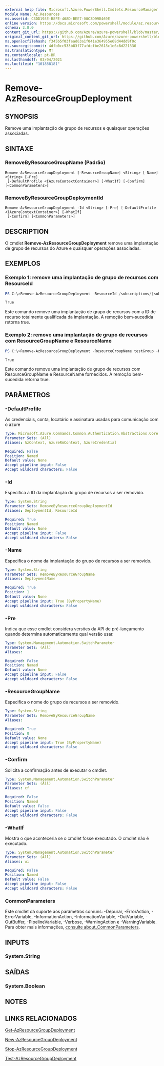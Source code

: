 ```yaml
---
external help file: Microsoft.Azure.PowerShell.Cmdlets.ResourceManager.dll-Help.xml
Module Name: Az.Resources
ms.assetid: C3DD193E-B8FE-468D-BEE7-00C3D99B469E
online version: https://docs.microsoft.com/powershell/module/az.resources/remove-azresourcegroupdeployment
schema: 2.0.0
content_git_url: https://github.com/Azure/azure-powershell/blob/master/src/Resources/Resources/help/Remove-AzResourceGroupDeployment.md
original_content_git_url: https://github.com/Azure/azure-powershell/blob/master/src/Resources/Resources/help/Remove-AzResourceGroupDeployment.md
ms.openlocfilehash: f345b5f03fead63a1f041e364955e68d44dd9f0c
ms.sourcegitcommit: 4dfb0cc533b83f77afdcfbe2618c1e6c8d221330
ms.translationtype: MT
ms.contentlocale: pt-BR
ms.lasthandoff: 03/04/2021
ms.locfileid: "101888181"
---
```

# Remove-AzResourceGroupDeployment

## SYNOPSIS
Remove uma implantação de grupo de recursos e quaisquer operações associadas.

## SINTAXE

### RemoveByResourceGroupName (Padrão)
```
Remove-AzResourceGroupDeployment [-ResourceGroupName] <String> [-Name] <String> [-Pre]
 [-DefaultProfile <IAzureContextContainer>] [-WhatIf] [-Confirm] [<CommonParameters>]
```

### RemoveByResourceGroupDeploymentId
```
Remove-AzResourceGroupDeployment -Id <String> [-Pre] [-DefaultProfile <IAzureContextContainer>] [-WhatIf]
 [-Confirm] [<CommonParameters>]
```

## DESCRIPTION

O cmdlet **Remove-AzResourceGroupDeployment** remove uma implantação de grupo de recursos do Azure e quaisquer operações associadas.

## EXEMPLOS

### Exemplo 1: remove uma implantação de grupo de recursos com ResourceId

```powershell
PS C:\>Remove-AzResourceGroupDeployment -ResourceId /subscriptions/{subId}/resourceGroups/testGroup/providers/Microsoft.Resources/deployments/testDeployment1

True
```

Este comando remove uma implantação de grupo de recursos com a ID de recurso totalmente qualificada da implantação.
A remoção bem-sucedida retorna true.

### Exemplo 2: remove uma implantação de grupo de recursos com ResourceGroupName e ResourceName

```powershell
PS C:\>Remove-AzResourceGroupDeployment -ResourceGroupName testGroup -Name testDeployment1

True
```

Este comando remove uma implantação de grupo de recursos com ResourceGroupName e ResourceName fornecidos.
A remoção bem-sucedida retorna true.

## PARÂMETROS

### -DefaultProfile
As credenciais, conta, locatário e assinatura usadas para comunicação com o azure

```yaml
Type: Microsoft.Azure.Commands.Common.Authentication.Abstractions.Core.IAzureContextContainer
Parameter Sets: (All)
Aliases: AzContext, AzureRmContext, AzureCredential

Required: False
Position: Named
Default value: None
Accept pipeline input: False
Accept wildcard characters: False
```

### -Id
Especifica a ID da implantação do grupo de recursos a ser removido.

```yaml
Type: System.String
Parameter Sets: RemoveByResourceGroupDeploymentId
Aliases: DeploymentId, ResourceId

Required: True
Position: Named
Default value: None
Accept pipeline input: False
Accept wildcard characters: False
```

### -Name
Especifica o nome da implantação do grupo de recursos a ser removido.

```yaml
Type: System.String
Parameter Sets: RemoveByResourceGroupName
Aliases: DeploymentName

Required: True
Position: 1
Default value: None
Accept pipeline input: True (ByPropertyName)
Accept wildcard characters: False
```

### -Pre
Indica que esse cmdlet considera versões da API de pré-lançamento quando determina automaticamente qual versão usar.

```yaml
Type: System.Management.Automation.SwitchParameter
Parameter Sets: (All)
Aliases:

Required: False
Position: Named
Default value: None
Accept pipeline input: False
Accept wildcard characters: False
```

### -ResourceGroupName
Especifica o nome do grupo de recursos a ser removido.

```yaml
Type: System.String
Parameter Sets: RemoveByResourceGroupName
Aliases:

Required: True
Position: 0
Default value: None
Accept pipeline input: True (ByPropertyName)
Accept wildcard characters: False
```

### -Confirm
Solicita a confirmação antes de executar o cmdlet.

```yaml
Type: System.Management.Automation.SwitchParameter
Parameter Sets: (All)
Aliases: cf

Required: False
Position: Named
Default value: False
Accept pipeline input: False
Accept wildcard characters: False
```

### -WhatIf
Mostra o que aconteceria se o cmdlet fosse executado.
O cmdlet não é executado.

```yaml
Type: System.Management.Automation.SwitchParameter
Parameter Sets: (All)
Aliases: wi

Required: False
Position: Named
Default value: False
Accept pipeline input: False
Accept wildcard characters: False
```

### CommonParameters
Este cmdlet dá suporte aos parâmetros comuns: -Depurar, -ErrorAction, -ErrorVariable, -InformationAction, -InformationVariable, -OutVariable, -OutBuffer, -PipelineVariable, -Verbose, -WarningAction e -WarningVariable. Para obter mais informações, [consulte about_CommonParameters](http://go.microsoft.com/fwlink/?LinkID=113216).

## INPUTS

### System.String

## SAÍDAS

### System.Boolean

## NOTES

## LINKS RELACIONADOS

[Get-AzResourceGroupDeployment](./Get-AzResourceGroupDeployment.md)

[New-AzResourceGroupDeployment](./New-AzResourceGroupDeployment.md)

[Stop-AzResourceGroupDeployment](./Stop-AzResourceGroupDeployment.md)

[Test-AzResourceGroupDeployment](./Test-AzResourceGroupDeployment.md)


